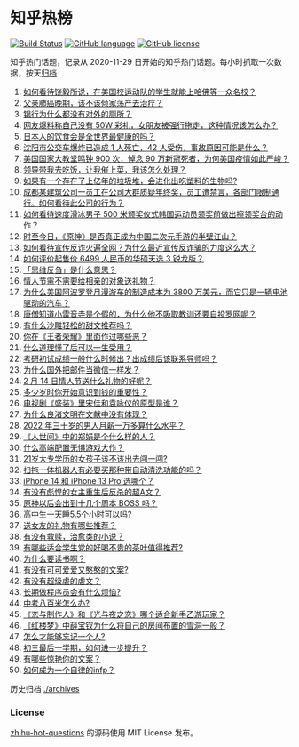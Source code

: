 # 知乎热榜
[![Build Status](https://github.com/ToWeLong/zhihu-hot-questions/workflows/CI/badge.svg)](https://github.com/ToWeLong/zhihu-hot-questions/actions)
[![GitHub language](https://img.shields.io/badge/language-golang-orange.svg)](https://golang.org/)
[![GitHub license](https://img.shields.io/github/license/ToWeLong/zhihu-hot-questions)](https://github.com/ToWeLong/zhihu-hot-questions/blob/main/LICENSE)

知乎热门话题，记录从 2020-11-29 日开始的知乎热门话题。每小时抓取一次数据，按天[归档](./archives)

<!-- BEGIN -->

1. [如何看待饶毅所说，在美国校运动队的学生就能上哈佛等一众名校？](https://www.zhihu.com/question/515562537)
1. [父亲肺癌晚期，该不该倾家荡产去治疗？](https://www.zhihu.com/question/446433748)
1. [银行为什么都没有对外的厕所？](https://www.zhihu.com/question/264251758)
1. [网友爆料称自己没有 50W 彩礼，女朋友被强行拖走，这种情况该怎么办？](https://www.zhihu.com/question/516097950)
1. [日本人的饮食会是全世界最健康的吗？](https://www.zhihu.com/question/422054066)
1. [沈阳市公交车爆炸已造成 1 人死亡，42 人受伤，事故原因可能是什么？](https://www.zhihu.com/question/516211246)
1. [美国国家大教堂鸣钟 900 次，悼念 90 万新冠死者，为何美国疫情如此严峻？](https://www.zhihu.com/question/515549541)
1. [领导带我去吃饭，让我催上菜，我该怎么处理？](https://www.zhihu.com/question/510566149)
1. [如果有一个存在了上亿年的垃圾堆，会进化出吃塑料的生物吗?](https://www.zhihu.com/question/515450433)
1. [成都某建筑公司一员工在公司大群质疑年终奖，员工遭禁言，各部门限制通行。如何看待此公司的行为？](https://www.zhihu.com/question/515974615)
1. [如何看待速度滑冰男子 500 米颁奖仪式韩国运动员领奖前做出擦领奖台的动作？](https://www.zhihu.com/question/516198351)
1. [时至今日，《原神》是否真正成为中国二次元手游的半壁江山？](https://www.zhihu.com/question/516043203)
1. [如何看待宣传反诈火遍全网？为什么最近宣传反诈骗的力度这么大？](https://www.zhihu.com/question/515980119)
1. [如何评价起售价 6499 人民币的华硕天选 3 锐龙版？](https://www.zhihu.com/question/516021516)
1. [「思维反刍」是什么意思？](https://www.zhihu.com/question/21656085)
1. [情人节需不需要给相亲的对象送礼物？](https://www.zhihu.com/question/370587130)
1. [为什么美国阿波罗登月漫游车的制造成本为 3800 万美元，而它只是一辆电池驱动的汽车？](https://www.zhihu.com/question/478362788)
1. [唐僧知道小雷音寺是个假的，为什么他不吸取教训还要自投罗网呢？](https://www.zhihu.com/question/513658022)
1. [有什么沙雕轻松的甜文推荐吗？](https://www.zhihu.com/question/379514191)
1. [你在《王者荣耀》里面作过哪些恶？](https://www.zhihu.com/question/409035496)
1. [什么道理懂了后可以一生受用？](https://www.zhihu.com/question/456002135)
1. [考研初试成绩一般什么时候出？出成绩后该联系导师吗？](https://www.zhihu.com/question/512649828)
1. [为什么国外把邮件当微信一样发？](https://www.zhihu.com/question/327715169)
1. [2 月 14 日情人节送什么礼物的好呢？](https://www.zhihu.com/question/515060822)
1. [多少岁时你开始意识到钱的重要性？](https://www.zhihu.com/question/511592328)
1. [电视剧《盛装》里宋佳和袁咏仪的原型是谁？](https://www.zhihu.com/question/516110046)
1. [为什么良渚文明在文献中没有体现？](https://www.zhihu.com/question/324875535)
1. [2022 年三十岁的男人月薪一万多算什么水平？](https://www.zhihu.com/question/515475808)
1. [《人世间》中的郑娟是个什么样的人？](https://www.zhihu.com/question/515334366)
1. [什么高端配置无惧游戏大作？](https://www.zhihu.com/question/494615852)
1. [21岁大专学历的女孩子该不该出去闯一闯?](https://www.zhihu.com/question/516059813)
1. [扫拖一体机器人有必要买那种带自动清洗功能的吗？](https://www.zhihu.com/question/508978156)
1. [iPhone 14 和 iPhone 13 Pro 选哪个？](https://www.zhihu.com/question/515628175)
1. [有没有彪悍的女主重生后反杀的超A文？](https://www.zhihu.com/question/509128013)
1. [原神以后会出到十几个周本 BOSS 吗？](https://www.zhihu.com/question/469228166)
1. [高中生一天睡5.5个小时可以吗?](https://www.zhihu.com/question/516185650)
1. [送女友的礼物有哪些推荐？](https://www.zhihu.com/question/22642428)
1. [有没有救赎，治愈类的小说？](https://www.zhihu.com/question/466234969)
1. [有哪些适合学生党的好喝不贵的茶叶值得推荐?](https://www.zhihu.com/question/29274653)
1. [为什么要读书啊？](https://www.zhihu.com/question/515795495)
1. [有没有可可爱爱又憨憨的文案?](https://www.zhihu.com/question/505696371)
1. [有没有超级虐的虐文？](https://www.zhihu.com/question/512496673)
1. [长期做程序员会有什么烦恼?](https://www.zhihu.com/question/511506808)
1. [中考八百米怎么办?](https://www.zhihu.com/question/515838880)
1. [《恋与制作人》和《光与夜之恋》哪个适合新手乙游玩家？](https://www.zhihu.com/question/514856047)
1. [《红楼梦》中薛宝钗为什么将自己的房间布置的雪洞一般？](https://www.zhihu.com/question/357898813)
1. [怎么才能够忘记一个人?](https://www.zhihu.com/question/515130477)
1. [初三最后一学期，如何进一步提升？](https://www.zhihu.com/question/515894862)
1. [有哪些惊艳你的文案？](https://www.zhihu.com/question/510630784)
1. [如何成为一个自律的infp？](https://www.zhihu.com/question/321030465)

<!-- END -->

历史归档 [./archives](./archives)


### License
[zhihu-hot-questions](https://github.com/towelong/zhihu-hot-questions) 的源码使用 MIT License 发布。
